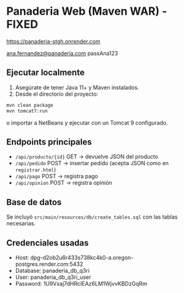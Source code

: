 # Panaderia Web (Maven WAR) - FIXED
https://panaderia-stgh.onrender.com

ana.fernandez@panaderia.com
passAna123


## Ejecutar localmente

1. Asegúrate de tener Java 11+ y Maven instalados.
2. Desde el directorio del proyecto:
```bash
mvn clean package
mvn tomcat7:run
```
o importar a NetBeans y ejecutar con un Tomcat 9 configurado.

## Endpoints principales
- `/api/producto/{id}` GET → devuelve JSON del producto
- `/api/pedido` POST → insertar pedido (acepta JSON como en `registrar.html`)
- `/api/pago` POST → registra pago
- `/api/opinion` POST → registra opinión

## Base de datos
Se incluyó `src/main/resources/db/create_tables.sql` con las tablas necesarias.

## Credenciales usadas 
- Host: dpg-d2ob2u6r433s738kc4k0-a.oregon-postgres.render.com:5432
- Database: panaderia_db_q3ri
- User: panaderia_db_q3ri_user
- Password: 1U9Vxaj7dHRcIEAz6LM1WjvvKBDzGqRm
